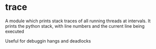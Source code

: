# trace

A module which prints stack traces of all running threads at intervals.
It prints the python stack, with line numbers and the current line being
executed

Useful for debuggin hangs and deadlocks
